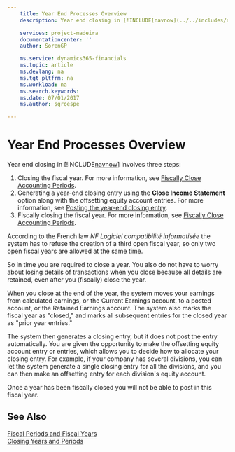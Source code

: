 ```yaml
---
    title: Year End Processes Overview
    description: Year end closing in [!INCLUDE[navnow](../../includes/navnow_md.md)] involves three steps.

    services: project-madeira 
    documentationcenter: ''
    author: SorenGP

    ms.service: dynamics365-financials
    ms.topic: article
    ms.devlang: na
    ms.tgt_pltfrm: na
    ms.workload: na
    ms.search.keywords:
    ms.date: 07/01/2017
    ms.author: sgroespe

---
```

# Year End Processes Overview
Year end closing in [!INCLUDE[navnow](../../includes/navnow_md.md)] involves three steps:  

1.  Closing the fiscal year. For more information, see [Fiscally Close Accounting Periods](how-to-fiscally-close-accounting-periods.md).  
2.  Generating a year-end closing entry using the **Close Income Statement** option along with the offsetting equity account entries. For more information, see [Posting the year-end closing entry](how-to-post-the-year-end-closing-entry.md).  
3.  Fiscally closing the fiscal year. For more information, see [Fiscally Close Accounting Periods](how-to-fiscally-close-accounting-periods.md).  

According to the French law *NF Logiciel compatibilité informatisée* the system has to refuse the creation of a third open fiscal year, so only two open fiscal years are allowed at the same time.  

So in time you are required to close a year. You also do not have to worry about losing details of transactions when you close because all details are retained, even after you (fiscally) close the year.  

When you close at the end of the year, the system moves your earnings from calculated earnings, or the Current Earnings account, to a posted account, or the Retained Earnings account. The system also marks the fiscal year as "closed," and marks all subsequent entries for the closed year as "prior year entries."  

The system then generates a closing entry, but it does not post the entry automatically. You are given the opportunity to make the offsetting equity account entry or entries, which allows you to decide how to allocate your closing entry. For example, if your company has several divisions, you can let the system generate a single closing entry for all the divisions, and you can then make an offsetting entry for each division's equity account.  

Once a year has been fiscally closed you will not be able to post in this fiscal year.  

## See Also  
 [Fiscal Periods and Fiscal Years](fiscal-periods-and-fiscal-years.md)   
 [Closing Years and Periods](../../year-close-years-periods.md)
